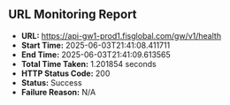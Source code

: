 ## URL Monitoring Report

- **URL:** https://api-gw1-prod1.fisglobal.com/gw/v1/health
- **Start Time:** 2025-06-03T21:41:08.411711
- **End Time:** 2025-06-03T21:41:09.613565
- **Total Time Taken:** 1.201854 seconds
- **HTTP Status Code:** 200
- **Status:** Success
- **Failure Reason:** N/A
